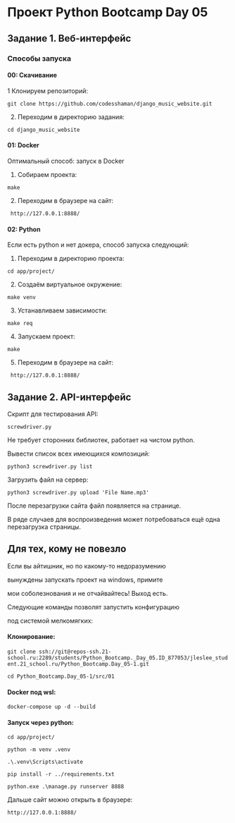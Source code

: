 # Проект Python Bootcamp Day 05
## Задание 1. Веб-интерфейс
### Способы запуска

#### 00: Скачивание

1 Клонируем репозиторий:

```git clone https://github.com/codesshaman/django_music_website.git```

2. Переходим в директорию задания:

``cd django_music_website``

#### 01: Docker

Оптимальный способ: запуск в Docker

1. Собираем проекта:

``make``

2. Переходим в браузере на сайт:

`` http://127.0.0.1:8888/``

#### 02: Python

Если есть python и нет докера, способ запуска следующий:

1. Переходим в директорию проекта:

``cd app/project/``

2. Создаём виртуальное окружение:

``make venv``

3. Устанавливаем зависимости:

``make req``

4. Запускаем проект:

``make``

5. Переходим в браузере на сайт:

`` http://127.0.0.1:8888/``

## Задание 2. API-интерфейс

Скрипт для тестирования API:

``screwdriver.py``

Не требует сторонних библиотек, работает на чистом python.

Вывести список всех имеющихся композиций:

``python3 screwdriver.py list``

Загрузить файл на сервер:

``python3 screwdriver.py upload 'File Name.mp3'``

После перезагрузки сайта файл появляется на странице.

В ряде случаев для воспроизведения может потребоваться
ещё одна перезагрузка страницы.

## Для тех, кому не повезло

Если вы айтишник, но по какому-то недоразумению

вынуждены запускать проект на windows, примите

мои соболезнования и не отчайвайтесь! Выход есть.

Следующие команды позволят запустить конфигурацию 

под системой мелкомягких:

#### Клонирование:

```git clone ssh://git@repos-ssh.21-school.ru:2289/students/Python_Bootcamp._Day_05.ID_877053/jleslee_student.21_school.ru/Python_Bootcamp.Day_05-1.git```

``cd Python_Bootcamp.Day_05-1/src/01``

#### Docker под wsl:

``docker-compose up -d --build``

#### Запуск через python:

``cd app/project/``

``python -m venv .venv``

``.\.venv\Scripts\activate``

``pip install -r ../requirements.txt``

``python.exe .\manage.py runserver 8888``

Дальше сайт можно открыть в браузере:

``http://127.0.0.1:8888/``

